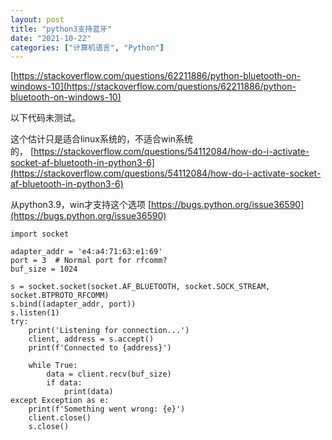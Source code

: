 ```yaml
---
layout: post
title: "python3支持蓝牙"
date: "2021-10-22"
categories: ["计算机语言", "Python"]
---
```


[https://stackoverflow.com/questions/62211886/python-bluetooth-on-windows-10](https://stackoverflow.com/questions/62211886/python-bluetooth-on-windows-10)

以下代码未测试。

这个估计只是适合linux系统的，不适合win系统的， [https://stackoverflow.com/questions/54112084/how-do-i-activate-socket-af-bluetooth-in-python3-6](https://stackoverflow.com/questions/54112084/how-do-i-activate-socket-af-bluetooth-in-python3-6)

从python3.9，win才支持这个选项 [https://bugs.python.org/issue36590](https://bugs.python.org/issue36590)

```
import socket

adapter_addr = 'e4:a4:71:63:e1:69'
port = 3  # Normal port for rfcomm?
buf_size = 1024

s = socket.socket(socket.AF_BLUETOOTH, socket.SOCK_STREAM, socket.BTPROTO_RFCOMM)
s.bind((adapter_addr, port))
s.listen(1)
try:
    print('Listening for connection...')
    client, address = s.accept()
    print(f'Connected to {address}')

    while True:
        data = client.recv(buf_size)
        if data:
            print(data)
except Exception as e:
    print(f'Something went wrong: {e}')
    client.close()
    s.close()
```
